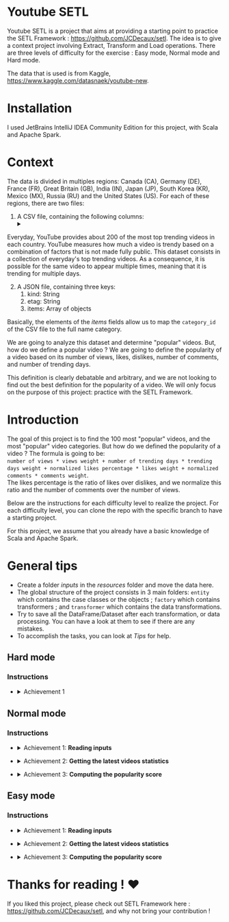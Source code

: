# Youtube SETL

Youtube SETL is a project that aims at providing a starting point to practice the SETL Framework : https://github.com/JCDecaux/setl. The idea is to give a context project involving Extract, Transform and Load operations. There are three levels of difficulty for the exercise : Easy mode, Normal mode and Hard mode.

The data that is used is from Kaggle, https://www.kaggle.com/datasnaek/youtube-new.

# Installation

I used JetBrains IntelliJ IDEA Community Edition for this project, with Scala and Apache Spark.

# Context

The data is divided in multiples regions: Canada (CA), Germany (DE), France (FR), Great Britain (GB), India (IN), Japan (JP), South Korea (KR), Mexico (MX), Russia (RU) and the United States (US). For each of these regions, there are two files:
1. A CSV file, containing the following columns: <details><summary></summary>![](CSV_fields.png? "CSV File Description")</details>

Everyday, YouTube provides about 200 of the most top trending videos in each country. YouTube measures how much a video is trendy based on a combination of factors that is not made fully public. This dataset consists in a collection of everyday's top trending videos. As a consequence, it is possible for the same video to appear multiple times, meaning that it is trending for multiple days.

2. A JSON file, containing three keys:
    1. kind: String
    2. etag: String
    3. items: Array of objects

Basically, the elements of the *items* fields allow us to map the ```category_id``` of the CSV file to the full name category.

We are going to analyze this dataset and determine "popular" videos. But, how do we define a popular video ? We are going to define the popularity of a video based on its number of views, likes, dislikes, number of comments, and number of trending days.

This definition is clearly debatable and arbitrary, and we are not looking to find out the best definition for the popularity of a video. We will only focus on the purpose of this project: practice with the SETL Framework.

# Introduction

The goal of this project is to find the 100 most "popular" videos, and the most "popular" video categories. But how do we defined the popularity of a video ? The formula is going to be: <br>```number of views * views weight + number of trending days * trending days weight + normalized likes percentage * likes weight + normalized comments * comments weight```. <br> The likes percentage is the ratio of likes over dislikes, and we normalize this ratio and the number of comments over the number of views.

Below are the instructions for each difficulty level to realize the project. For each difficulty level, you can clone the repo with the specific branch to have a starting project.

For this project, we assume that you already have a basic knowledge of Scala and Apache Spark.

# General tips

* Create a folder *inputs* in the *resources* folder and move the data here.
* The global structure of the project consists in 3 main folders: ```entity``` which contains the case classes or the objects ; ```factory``` which contains transformers ; and ```transformer``` which contains the data transformations.
* Try to save all the DataFrame/Dataset after each transformation, or data processing. You can have a look at them to see if there are any mistakes.
* To accomplish the tasks, you can look at *Tips* for help.

## Hard mode

### Instructions

* <details>
  <summary>Achievement 1</summary>
  
  * You are on your own ! Do whatever you please in order to achieve the tasks.

</details>


## Normal mode

### Instructions

* <details>
  <summary>Achievement 1: <b>Reading inputs</b></summary>
  
  The first thing we are going to do is, of course, reading the inputs: the CSV files, that I will call the videos files, and the JSON files, the categories files.

  1. Let's start with the categories files. All the categories files are *JSON* files. Create a case class that represents a *Category*, then a Factory with a Transformer that will process the categories files into the case class.
        <details>
        <summary>Tips:</summary>

        * Use a **Connector** instead of a **SparkRepository**. This is mostly because it is hard to create an object that will mimic the categories files, structure-wise.
        * Take a look at the ```local.conf``` file. An object has already been created in order to read the categories files.
        * Because the files have the same structure, you can move all of them in the same folder. Setting the path to this folder, a **Connector** will consider these files as partitions of a single file.
        * We only need to select the *id* and the title of the category.
        * Try to look at the *explode* function from ```org.apache.spark.sql.functions```.
        * Do not forget to use ```coalesce``` when saving a file.

        </details>

  2. We can now work with the videos files. Similarly, create a case class that represents a *Video* for reading the inputs, then a Factory with one or several Transformers that will do the processing. Because the videos files are separated from regions, there is not the region information for each record in the dataset. Try to add this information by using another case class *VideoCountry* which is very similar to *Video*, and merge all the records in a single DataFrame/Dataset.

        <details>
        <summary>Tips:</summary>

        * Read the files one by one. It means to create multiple **SparkRepository** for reading.
        * Create a single **SparkRepository** for writing.
        * Select videos that are not removed or having an error.
        * Two Transformers will be useful: one for adding the ```country``` column, and one for merging all the videos into a single Dataset.

        </details>

</details>

* <details>
  <summary>Achievement 2: <b>Getting the latest videos statistics</b></summary>
  
  Because a video can be a top trending one for a day and the next day, it will have different numbers in terms of views, likes, dislikes, comments... As a consequence, we have to retrieve the latest statistics available for a single video, for each region. At the same time, we are going to compute the number of trending days for every video.

  1. Create a case class *VideoStats*, that is very similar to the previous case classes, but with the trending days information. 
  2. First, compute the number of trending days of each video.

        <details>
        <summary>Tips:</summary>

        * Look at the ```window``` function from ```org.apache.spark.sql.functions```.

        </details>

  3. To retrieve the latest statistics, you have to retrieve the latest trending day of each video. It is in fact the latest available statistics.

        <details>
        <summary>Tips:</summary>

        * You will need to create another ```window```. The first one was for computing the number of trending days, and the second to retrieve the latest statistics.
        * A small trick is to use the ```rank``` function.

        </details>

  4. Sort the results by region, number of trending days, views, likes and then comments. It will prepare the data for the next achievement.

</details>

* <details>
  <summary>Achievement 3: <b>Computing the popularity score</b></summary>

  We are now going to compute the popularity score of each video, after getting their latest statistics. As said previously, our formula is very simple and may not represent the reality.

  1. Let's normalize the number of likes/dislikes over the number of views. For each record, divide the number of likes by the number of views, and then the number of dislikes by the number of views. After that, get the percentage of "normalized" likes.
  2. Let's now normalize the number of comments. For each record, divide the number of comments by the number of views.
  3. We can now compute the popularity score. Remind that the formula is: ```views * viewsWeight + trendingDays * trendingDaysWeight + normalizedLikesPercentage * likesWeight + normalizedComments * commentsWeight```. <br>
  However, there are videos where comments are disabled. In this case, the formula becomes: ```views * viewsWeight + trendingDays * trendingDaysWeight + normalizedLikesPercentage * (likesWeight + commentsWeight)```. We arbitrarily decided the weights to be:
        * ```viewsWeight = 0.4```
        * ```trendingDaysWeight = 0.35```
        * ```likesWeight = 0.2```
        * ```commentsWeight = 0.05```

        Set them up as ```Input``` so they can be easily modified.

        <details><summary>Tips:</summary>

        * Check out ```when``` and ```otherwise``` functions from ```org.apache.spark.sql.functions```.

        </details>
  
  4. Sort by the ```score``` in descending order, and take the 100 first records. You now have the 100 most "popular" videos from the 10 regions.

  </details>

## Easy mode

### Instructions

* <details>
  <summary>Achievement 1: <b>Reading inputs</b></summary>

  The first thing we are going to do is, of course, reading the inputs: the CSV files, that I will call the videos files, and the JSON files, the categories files.

  1. Let's start with the categories files. All the categories files are JSON files. Here is the workflow: we are going to define a configuration file that will indicates the categories files to read ; create a case class that represents a Category ; then a Factory with a Transformer that will process the categories files into the case class. Finally, we are going to add the ```Stage``` into the ```Pipeline``` to trigger the transformations.
      
        1. <details>
            <summary>Configuration</summary>

            The configuration object has already been created in ```resources/local.conf```. Pay attention at the ```storage``` and ```path``` options. Move the categories files accordingly. If multiple files are in the same folder and the folder is used as a path, *SETL* will consider the files as partitions of a single file.

            </details>

        2. <details>
            <summary>Entity</summary>

            Create a case class named ```Category``` in the ```entity``` folder. Now examine, in the categories files, the fields that we will need.

            <details>
            <summary>Answer</summary>

            We will need the ```id``` and the ```title``` of the category.

            </details>

            </details>

        3. <details>
            <summary>Factory</summary>

             The skeleton of the Factory has already been provided. Make sure you understand the logical structure.
             * First, a ```Delivery``` in the form of a ```Connector``` allows us to retrieve the inputs. Another ```Delivery``` will act as a ```SparkRepository```, where we will write the output of the transformation. To connect with the two previous deliveries, we are going to use to other variables: one for reading the ```Connector```, and the other for storing the output.
             * Four functions are needed for a SETL ```Factory```:
                  * ```read```: the idea is to take the ```Connector``` or ```SparkRepository Delivery``` inputs, preprocess them if needed, and store them into variables to use them in the next function.
                  * ```process```: here is where all the data transformations will be done.
                  * ```write```: as its name suggests, it is used to save the output of the transformations after they have been done.
                  * ```get```: this function is used to pass the output into the next ```Stage``` of the ```Pipeline```.
            * In the ```process``` function, there can be multiple ```Transformer```. We are going to try to follow this structure throughout the rest of the project.

            <br>
            <details>
            <summary>Questions</summary>

            * <b>Why use a Connector instead of a SparkRepository ?</b><br>
            This is mostly because it is hard to create an object that will mimic the categories files, structure-wise.
            * <b>Why do you have to write the output ?</b><br>
            It is absolutely not necessary. Indeed, the result of the ```Factory``` will be automatically transferred to the next ```Stage``` through the ```get``` function. However, writing the output of every ```Factory``` will be easier for visualization and debugging.

            </details>

            </details>

        4. <details>
            <summary>Transformer</summary>

            Again, the skeleton of the Transformer has already been provided. However, you will be the one who will write the data transformation.
            * Our ```Transformer``` takes an argument. Usually, it is the DataFrame or the Dataset that we want to process. Depending on your application, you may add other arguments.
            * ```transformedData``` is the variable that will store the result of the data transformation.
            * ```transformed()``` is the method that will be called by a ```Factory``` to retrieve the result of the data transformation.
            * ```transform()``` is the method that will do the data transformations.
            * Let's now describe the transformation we want to do.
                1. First off, we are going to select the ```items``` field. If you check out the categories files, the information we need is on this field.
                2. However, the ```items``` field is an array. We want to explode this array and take only the ```id``` field and the ```title``` field from the ```snippet``` field. To do that, use the ```explode``` function from ```org.apache.spark.sql.functions```. Then, to get specific fields, use the ```withColumn``` method and the ```getField()``` method on ```id, snippet``` and ```title```. Don't forget to cast the types accordingly to the case class that you created.
                3. Select the ```id``` and the ```title``` columns. Then, cast the DataFrame into a Dataset with ```as[T]```.
            * You have finished writing the ```Transformer```. To see what it does, you can run the ```App.scala``` file that has already been created. It simply runs the ```Factory``` that contains the ```Transformer``` you just wrote, and it will output the result to the path of the configuration file.

            </details>
  
  2. Let's now process the videos files. We would like to merge all the files in a single DataFrame/Dataset or in the same CSV file, while keeping the information of the region for each video. All videos files are CSV files and they have the same columns, as previously stated in the **Context** section. The workflow is similar to the last one:  configuration ; case class ; Factory ; Transformer ; add the Stage into the Pipeline. This time, we are going to set multiple configuration objects.

        1. <details>
            <summary>Configuration</summary>

            We are going to set multiple configuration objects in ```resources/local.conf```, one per region. In each configuration object, you will have to set ```storage, path, inferSchema, delimiter, header, multiLine``` and ```dateFormat```.

            <details>
            <summary>Tips</summary>

            * For these configuration files, try to give a generic name, like ```videos<region>Repository```.
            * Do not forget to set a configuration object for writing the output of the ```Factory```.

            </details>

            <details>
            <summary>Questions</summary>

            * <b>Why do we have to set multiple configuration objects, and not use a single object and move all the files in the same folder, similar to the categories files ?</b><br>
            This is because we need to keep the region information. For each of the region videos files, we will have to add a column containing the region. If we used a single object and treated all the files as partitions of a single file, we would not be able to write different regions.

            </details>
            
        2. <details>
            <summary>Entity</summary>

            Create a case class named ```Video``` in the ```entity``` folder. Now examine, in the videos files, the fields that we will need. Remind that the objective is to compute the popularity score, and that the formula is ```number of views * views weight + number of trending days * trending days weight + normalized likes percentage * likes weight + normalized comments * comments weight```. It will help to select the fields.

            Create another case class named ```VideoCountry```. It will have exactly the same fields as ```Video```, but with the country/region field in addition.

            <details>
            <summary>Tips</summary>

            * You can look at ```@ColumnName``` annotation of the framework. Try to use it as it can be useful in some  real-life business situations.

            </details>
            <details>
            <summary>Answer</summary>

            We would like to have the ```videoId```, ```title```, ```channel_title```, ```category_id```, ```trending_date```, ```views```, ```likes```, ```dislikes```, ```comment_count```, ```comments_disabled``` and ```video_error_or_removed``` fields.

            </details>

            </details>

        3. <details>
            <summary>Factory</summary>

             The goal of this factory is to merge all the videos files into a single one, without removing the region information. That means that we are going to use two kind ```Transformer```.
             * First of all, set all the inputs ```Delivery``` in the form of a ```SparkRepository[Video]```. Set a last ```Delivery``` as a ```SparkRepository[VideoCountry]```, where we will write the output of the transformation. Set as many variables ```Dataset[Video]``` as the number of inputs.
             * Let's now describe the four functions of the ```Factory```:
                  * ```read```: preprocess the ```SparkRepository``` by filtering the videos that are _removed_ or _error_. Then, "cast" them as ```Dataset[Video]``` and store them into the corresponding variables.
                  * ```process```: Apply the first ```Transformer``` for each of the inputs, and apply the results to the second ```Transformer```.
                  * ```write```: write the output ```SparkRepository[VideoCountry]```.
                  * ```get```: just return the result of the final ```Transformer```

            <br>
            <details>
            <summary>Questions</summary>

            * **Why didn't we use a ```Connector``` to read the input files and a ```SparkRepository``` for the output ?**<br>
            You can totally do that ! Feel free to do that if you prefer this way. We used ```SparkRepository``` to read the inputs just to provide a structure for the input files.
            * **I feel like there is a lot of ```SparkRepository``` and a lot of corresponding variables, and I don't find this pretty/consise. Isn't there another solution ?**<br>
            Instead of using ```Delivery``` in the form of a ```SparkRepository```, you can use deliveries in the form of a ```Dataset``` with ```autoLoad = true``` option. So, instead of having:
                ```
                @Delivery(id = "id")
                var videosRegionRepo: SparkRepository[Video] = _
                var videosRegion: Dataset[Video]
                ```
                you can use:
                ```
                @Delivery(id = "id", autoLoad = true)
                var videosRegion: Dataset[Video]
                ```
                Do not hesitate the check the wiki of SETL, in the Annotation section.

            </details>

            </details>

        4. <details>
            <summary>Transformer</summary>

            1. The main goal of the first ```Transformer``` is to add the region/country information. Build a ```Transformer``` that takes two inputs, a ```Dataset[Video]``` and a string. Add the column ```country``` and return a ```Dataset[VideoCountry]```. You can also filter the videos that are labeled as *removed or error*. Of course, this last step can be placed elsewhere.

            2. The main goal of the second ```Transformer``` is to regroup all the videos together, while keeping the region information.

                <details>
                <summary>Tips</summary>

                * Use ```reduce``` and ```union``` functions.

                </details>

            </details>

            </details>

</details>

* <details>
  <summary>Achievement 2: <b>Getting the latest videos statistics</b></summary>
  
  *

</details>

* <details>
  <summary>Achievement 3: <b>Computing the popularity score</b></summary>
  
  *

</details>


# Thanks for reading ! :heart:

If you liked this project, please check out SETL Framework here : https://github.com/JCDecaux/setl, and why not bring your contribution !
